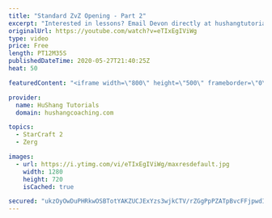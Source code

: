 ```yaml
---
title: "Standard ZvZ Opening - Part 2"
excerpt: "Interested in lessons? Email Devon directly at hushangtutorials@outlook.com ------------------------------------------------------------------------------------------------------- Want to support HuShang Tutorials directly? Patreon is a website where you can contribute a monthly donation that will help"
originalUrl: https://youtube.com/watch?v=eTIxEgIViWg
type: video
price: Free
length: PT12M35S
publishedDateTime: 2020-05-27T21:40:25Z
heat: 50

featuredContent: "<iframe width=\"800\" height=\"500\" frameborder=\"0\" src=\"https://www.youtube.com/embed/eTIxEgIViWg\" allow=\"accelerometer; autoplay; encrypted-media; gyroscope; picture-in-picture\" allowfullscreen></iframe>"

provider:
  name: HuShang Tutorials
  domain: hushangcoaching.com

topics:
  - StarCraft 2
  - Zerg

images:
  - url: https://i.ytimg.com/vi/eTIxEgIViWg/maxresdefault.jpg
    width: 1280
    height: 720
    isCached: true

secured: "ukzOyOwDuPHRkwOSBTotYAKZUCJExYzs3wjkCTV/rZGgPpPZATpBvcFFjpwdIT+VvR24G01eYRUOlF0kpSa/8AbwF67/nmr9bTt9TJBVsmnVKcgS3ofiH5mqkAxZE0436Z6ybTPJVVfaV/qR41cyc0bAqvKxQTQXoa5OiaqgKcUROizFPaCUDZl6iNNDK2O6HhN0QDMgQQpVFwETS6qSaXTAvbWSL8j+GLKI+KDMyxCkvn2khCLiidTbDCelcJvdwV06apiYWzCExgmJs1bj4BAYHy0DBX+WAQ8nIMGlwllZ2hpI+SvCE/eB9LCHemoH0Banta03kD2cnSxBeSWXBCw0ubtHr9HrYjX/GxV7g4XX4l2HrG2A8uoMl3LVjyPdJlU454PjxbccG/5lgXCjuTXWNvJ5NGuynURYe+XrRFc=;Lrej6OlpfcXrewMubMrT4g=="
---
```


